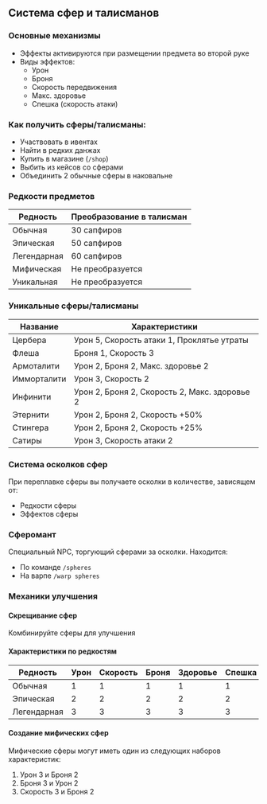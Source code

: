 ## Система сфер и талисманов

### Основные механизмы
- Эффекты активируются при размещении предмета во второй руке
- Виды эффектов:
  - Урон
  - Броня
  - Скорость передвижения
  - Макс. здоровье
  - Спешка (скорость атаки)

### Как получить сферы/талисманы:
- Участвовать в ивентах
- Найти в редких данжах
- Купить в магазине (`/shop`)
- Выбить из кейсов со сферами
- Объединить 2 обычные сферы в наковальне

### Редкости предметов
| Редность      | Преобразование в талисман |
|---------------|--------------------------|
| Обычная       | 30 сапфиров             |
| Эпическая     | 50 сапфиров             |
| Легендарная   | 60 сапфиров             |
| Мифическая    | Не преобразуется        |
| Уникальная    | Не преобразуется        |

### Уникальные сферы/талисманы
| Название       | Характеристики                          |
|----------------|----------------------------------------|
| Цербера        | Урон 5, Скорость атаки 1, Проклятье утраты |
| Флеша          | Броня 1, Скорость 3                   |
| Армоталити     | Урон 2, Броня 2, Макс. здоровье 2     |
| Имморталити    | Урон 3, Скорость 2                     |
| Инфинити       | Урон 2, Броня 2, Скорость 2, Макс. здоровье 2 |
| Этернити       | Урон 2, Броня 2, Скорость +50%         |
| Стингера       | Урон 2, Броня 2, Скорость +25%         |
| Сатиры         | Урон 3, Скорость атаки 2               |

### Система осколков сфер
При переплавке сферы вы получаете осколки в количестве, зависящем от:
- Редкости сферы
- Эффектов сферы

### Сферомант
Специальный NPC, торгующий сферами за осколки. Находится:
- По команде `/spheres`
- На варпе `/warp spheres`

### Механики улучшения
#### Скрещивание сфер
Комбинируйте сферы для улучшения

#### Характеристики по редкостям
| Редность      | Урон | Скорость | Броня | Здоровье | Спешка |
|--------------|------|----------|-------|----------|--------|
| Обычная      | 1    | 1        | 1     | 1        | 1      |
| Эпическая    | 2    | 2        | 2     | 2        | 2      |
| Легендарная  | 3    | 3        | 3     | 3        | 3      |

#### Создание мифических сфер
Мифические сферы могут иметь один из следующих наборов характеристик:
1. Урон 3 и Броня 2
2. Броня 3 и Урон 2
3. Скорость 3 и Броня 2
